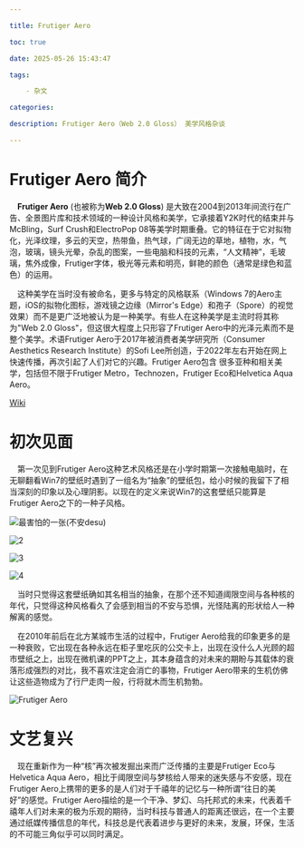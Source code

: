 ```yaml
---

title: Frutiger Aero

toc: true

date: 2025-05-26 15:43:47

tags:

    - 杂文

categories:

description: Frutiger Aero（Web 2.0 Gloss） 美学风格杂谈

---
```


  

# Frutiger Aero 简介

  

&emsp;**Frutiger Aero** (也被称为**Web 2.0 Gloss**) 是大致在2004到2013年间流行在广告、全景图片库和技术领域的一种设计风格和美学，它承接着Y2K时代的结束并与McBling，Surf Crush和ElectroPop 08等美学时期重叠。它的特征在于它对拟物化，光泽纹理，多云的天空，热带鱼，热气球，广阔无边的草地，植物，水，气泡，玻璃，镜头光晕，杂乱的图案，一些电脑和科技的元素，“人文精神”，毛玻璃，焦外成像，Frutiger字体，极光等元素和明亮，鲜艳的颜色（通常是绿色和蓝色）的运用。

  

&emsp;这种美学在当时没有被命名，更多与特定的风格联系（Windows 7的Aero主题，iOS的拟物化图标，游戏镜之边缘（Mirror's Edge）和孢子（Spore）的视觉效果）而不是更广泛地被认为是一种美学。有些人在这种美学是主流时将其称为"Web 2.0 Gloss"，但这很大程度上只形容了Frutiger Aero中的光泽元素而不是整个美学。术语Frutiger Aero于2017年被消费者美学研究所（Consumer Aesthetics Research Institute）的Sofi Lee所创造，于2022年左右开始在网上快速传播，再次引起了人们对它的兴趣。Frutiger Aero包含 很多亚种和相关美学，包括但不限于Frutiger Metro，Technozen，Frutiger Eco和Helvetica Aqua Aero。

  

[Wiki](https://aesthetics.fandom.com/zh/wiki/Frutiger_Aero)

  

# 初次见面

&emsp;第一次见到Frutiger Aero这种艺术风格还是在小学时期第一次接触电脑时，在无聊翻看Win7的壁纸时遇到了一组名为“抽象”的壁纸包，给小时候的我留下了相当深刻的印象以及心理阴影。以现在的定义来说Win7的这套壁纸只能算是Frutiger Aero之下的一种子风格。

  

![最害怕的一张(不安desu)](2.jpg)

  

![2](3.jpg)

  

![3](4.jpg)

  

![4](1.jpg)

  

&emsp;当时只觉得这套壁纸确如其名相当的抽象，在那个还不知道阈限空间与各种核的年代，只觉得这种风格看久了会感到相当的不安与恐惧，光怪陆离的形状给人一种解离的感觉。

  

&emsp;在2010年前后在北方某城市生活的过程中，Frutiger Aero给我的印象更多的是一种衰败，它出现在各种永远在柜子里吃灰的公交卡上，出现在没什么人光顾的超市壁纸之上，出现在微机课的PPT之上，其本身蕴含的对未来的期盼与其载体的衰落形成强烈的对比，我不喜欢注定会消亡的事物，Frutiger Aero带来的生机仿佛让这些造物成为了行尸走肉一般，行将就木而生机勃勃。

  

![Frutiger Aero](5.jpg)

  

# 文艺复兴

&emsp;现在重新作为一种“核”再次被发掘出来而广泛传播的主要是Frutiger Eco与Helvetica Aqua Aero，相比于阈限空间与梦核给人带来的迷失感与不安感，现在Frutiger Aero上携带的更多的是人们对于千禧年的记忆与一种所谓“往日的美好”的感觉。Frutiger Aero描绘的是一个干净、梦幻、乌托邦式的未来，代表着千禧年人们对未来的极为乐观的期待，当时科技与普通人的距离还很远，在一个主要通过纸媒传播信息的年代，科技总是代表着进步与更好的未来，发展，环保，生活的不可能三角似乎可以同时满足。